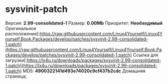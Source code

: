 # sysvinit-patch

Версия: **2.99-consolidated-1**
Размер: **0.00Mb**
Приоритет: **Необходимый**
Оригинальное расположение[:https://raw.githubusercontent.com/Linux4Yourself/Linux4Yourself.Book.Packages/develop/patches/sysvinit-2.99-consolidated-1.patch](https://raw.githubusercontent.com/Linux4Yourself/Linux4Yourself.Book.Packages/develop/patches/sysvinit-2.99-consolidated-1.patch)
Ссылка для загрузки[:https://lx4u.ru/downloads/packages/sysvinit-2.99-consolidated-1.patch](https://lx4u.ru/downloads/packages/sysvinit-2.99-consolidated-1.patch)
MD5: **4900322141d493e74020c9cf437b2cdc**
Домашняя страница[:]()